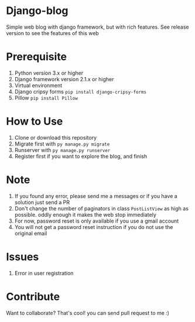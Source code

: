 # Django-blog
Simple web blog with django framework, but with rich features. See release version to see the features of this web

# Prerequisite
1. Python version 3.x or higher
2. Django framework version 2.1.x or higher
3. Virtual environment
4. Django cripsy forms `pip install django-cripsy-forms`
5. Pillow `pip install Pillow`

# How to Use
1. Clone or download this repository
2. Migrate first with `py manage.py migrate`
3. Runserver with `py manage.py runserver`
4. Register first if you want to explore the blog, and finish

# Note
1. If you found any error, please send me a messages or if you have a solution just send a PR
2. Don't change the number of paginators in class `PostListView` as high as possible. oddly enough it makes the web stop immediately
3. For now, password reset is only available if you use a gmail account
4. You will not get a password reset instruction if you do not use the original email

# Issues
1. Error in user registration

# Contribute
Want to collaborate? That's cool! you can send pull request to me :)




